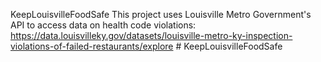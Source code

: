 ﻿KeepLouisvilleFoodSafe
This project uses Louisville Metro Government's API to access data on health code violations: https://data.louisvilleky.gov/datasets/louisville-metro-ky-inspection-violations-of-failed-restaurants/explore
#   K e e p L o u i s v i l l e F o o d S a f e 
 
 
